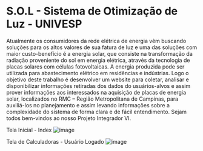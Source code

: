 # S.O.L - Sistema de Otimização de Luz - UNIVESP
Atualmente os consumidores da rede elétrica de energia vêm buscando soluções para os altos valores de sua fatura de luz e uma das soluções com maior custo-benefício é a energia solar, que consiste na transformação da radiação proveniente do sol em energia elétrica, através da tecnologia de placas solares com células fotovoltaicas. A energia produzida pode ser utilizada para abastecimento elétrico em residências e indústrias. Logo o objetivo deste trabalho é desenvolver um website para coletar, analisar e disponibilizar informações retiradas dos dados do usuários-alvos e assim prover informações aos interessados na aquisição de placas de energia solar, localizados no RMC – Região Metropolitana de Campinas, para auxiliá-los no planejamento e assim levando informações sobre a complexidade do sistema de forma clara e de fácil entendimento. Sejam todos bem-vindos ao nosso Projeto Integrador VI.

Tela Inicial - Index
![image](https://github.com/jackson-fidelix/projeto-integrador-VI/assets/116315846/e3f02ddc-6b43-49f9-8d3e-60279601d12d)

Tela de Calculadoras - Usuário Logado
![image](https://github.com/jackson-fidelix/projeto-integrador-VI/assets/116315846/5581c76f-4013-47ce-a2a4-b6ebe4595cc7)

